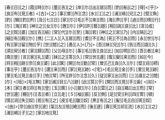 [春][日][之] [霞][時][尓] [墨][吉][之] [岸][尓][出][居][而] [釣][船][之] [得]<[乎]>[良][布][見][者] <[古]>[之] [事][曽][所][念] [水][江][之] [浦][嶋][兒][之] [堅][魚][釣] [鯛][釣][矜] [及][七][日] [家][尓][毛][不][来][而] [海][界][乎] [過][而][榜][行][尓] [海][若] [神][之][女][尓] [邂][尓] [伊][許][藝][趍] [相][誂][良][比] [言][成][之][賀][婆] [加][吉][結] [常][代][尓][至] [海][若] [神][之][宮][乃] [内][隔][之] [細][有][殿][尓] [携] [二][人][入][居][而] [耆][不][為] [死][不][為][而] [永][世][尓] [有][家][留][物][乎] [世][間][之] [愚][人]<[乃]> [吾][妹][兒][尓] [告][而][語][久] [須][臾][者] [家][歸][而] [父][母][尓] [事][毛][告][良][比] [如][明][日] [吾][者][来][南][登] [言][家][礼][婆] [妹][之][答][久] [常][世][邊] [復][變][来][而] [如][今] [将][相][跡][奈][良][婆] [此][篋] [開][勿][勤][常] [曽][己][良][久][尓] [堅][目][師][事][乎] [墨][吉][尓] [還][来][而] [家][見][跡] <[宅]>[毛][見][金][手] [里][見][跡] [里][毛][見][金][手] [恠][常] [所][許][尓][念][久] [従][家][出][而] [三][歳][之][間][尓] <[垣]>[毛][無] [家][滅][目][八][跡] [此][筥][乎] [開][而][見][手][歯] <[如]>[本] [家][者][将][有][登] [玉][篋] [小][披][尓] [白][雲][之] [自][箱][出][而] [常][世][邊] [棚][引][去][者] [立][走] [Ｓ][袖][振] [反][側] [足][受][利][四][管] [頓] [情][消][失][奴] [若][有][之] [皮][毛][皺][奴] [黒][有][之] [髪][毛][白][斑][奴] <[由]>[奈][由][奈][波] [氣][左][倍][絶][而] [後][遂] [壽][死][祁][流] [水][江][之] [浦][嶋][子][之] [家][地][見]
